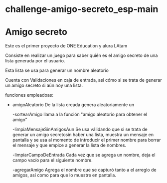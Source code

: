 # challenge-amigo-secreto_esp-main

<h1>Amigo secreto</h1>

Este es el primer proyecto de ONE Education y alura LAtam

Consiste en realizar un juego para saber quién es el amigo secreto de una lista generada por el usuario.

Esta lista se usa para generar un nombre aleatorio

Cuenta con Validaciones en caja de entrada, así cómo si se trata de generar un amigo secreto si aún noy una lista.

funciones empleadoas:

- amigoAleatorio
  De la lista creada genera aleatoriamente un

  -sortearAmigo
  llama a la función "amigo aleatorio para obtener el amigo"

  -limpiaMensajeSinAmigosAun
  Se usa válidando que si se trata de generar un amigo secretosin haber una lista, muestra un mensaje en pantalla y se usa al momento de introducir el primer nombre para borrar el mensaje y que empice a generar la lista de nombres.

  -limpiarCampoDeEntrada
  Cada vez que se agrega un nombre, deja el campo vacío para el siguiente nombre.

  -agregarAmigo
  Agrega el nombre que se capturó tanto a el arreglo de amigos, así como para que lo muestre en pantalla.
